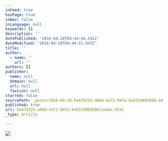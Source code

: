 ```yaml
---
inFeed: true
hasPage: true
inNav: false
inLanguage: null
keywords: []
description: ''
datePublished: '2016-04-28T04:44:44.191Z'
dateModified: '2016-04-28T04:44:31.941Z'
title: ''
author:
  - name: ''
    url: ''
authors: []
publisher:
  name: null
  domain: null
  url: null
  favicon: null
starred: false
sourcePath: _posts/2016-04-28-5e47b225-a89d-4a71-94fa-6a531980399d.md
published: true
url: 5e47b225-a89d-4a71-94fa-6a531980399d/index.html
_type: Article

---
```

![](https://s3-us-west-2.amazonaws.com/the-grid-img/p/902f40f6df245eb86ff40d1ef95f0c75131d2edf.jpg)